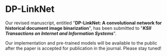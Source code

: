 # DP-LinkNet

Our revised manuscript, entitled "**DP-LinkNet: A convolutional network for historical document image binarization**", has been submitted to "***KSII Transactions on Internet and Information Systems***".

Our implementation and pre-trained models will be available to the public after the paper is accepted for publication in the journal. Please stay tuned!
